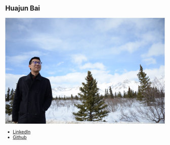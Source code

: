 Huajun Bai
-------------

![](photos/huajun-bai.jpg)

* [LinkedIn](https://www.linkedin.com/in/huajun-bai-041274a2)
* [Github](https://github.com/baihuajun24)
